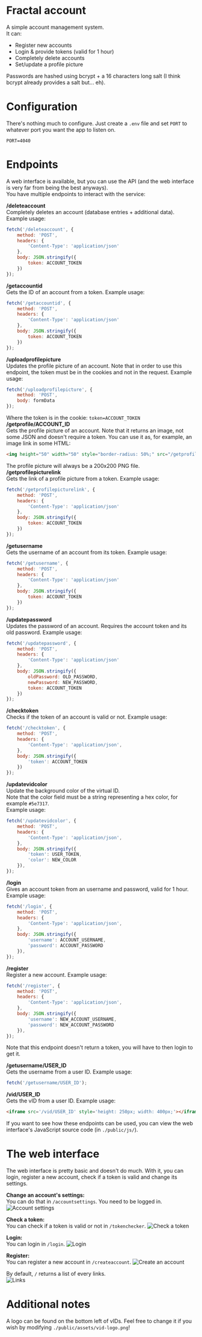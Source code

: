 # Fractal account
A simple account management system.\
It can:
- Register new accounts
- Login & provide tokens (valid for 1 hour)
- Completely delete accounts
- Set/update a profile picture

Passwords are hashed using bcrypt + a 16 characters long salt (I think bcrypt already provides a salt but... eh).
# Configuration
There's nothing much to configure. Just create a `.env` file and set `PORT` to whatever port you want the app to listen on.
```dotenv
PORT=4040
```
# Endpoints
A web interface is available, but you can use the API (and the web interface is very far from being the best anyways).\
You have multiple endpoints to interact with the service:

**/deleteaccount**\
Completely deletes an account (database entries + additional data). Example usage:
```js
fetch('/deleteaccount', {
    method: 'POST',
    headers: {
        'Content-Type': 'application/json'
    },
    body: JSON.stringify({
        token: ACCOUNT_TOKEN
    })
});
```
**/getaccountid**\
Gets the ID of an account from a token. Example usage:
```js
fetch('/getaccountid', {
    method: 'POST',
    headers: {
        'Content-Type': 'application/json'
    },
    body: JSON.stringify({
        token: ACCOUNT_TOKEN
    })
});
```
**/uploadprofilepicture**\
Updates the profile picture of an account. Note that in order to use this endpoint, the token must be in the cookies and not in the request. Example usage:
```js
fetch('/uploadprofilepicture', {
    method: 'POST',
    body: formData
});
```
Where the token is in the cookie: `token=ACCOUNT_TOKEN`\
**/getprofile/ACCOUNT_ID**\
Gets the profile picture of an account. Note that it returns an image, not some JSON and doesn't require a token. You can use it as, for example, an image link in some HTML:
```html
<img height="50" width="50" style="border-radius: 50%;" src="/getprofile/13">
```
The profile picture will always be a 200x200 PNG file.\
**/getprofilepicturelink**\
Gets the link of a profile picture from a token. Example usage:
```js
fetch('/getprofilepicturelink', {
    method: 'POST',
    headers: {
        'Content-Type': 'application/json'
    },
    body: JSON.stringify({
        token: ACCOUNT_TOKEN
    })
});
```
**/getusername**\
Gets the username of an account from its token. Example usage:
```js
fetch('/getusername', {
    method: 'POST',
    headers: {
        'Content-Type': 'application/json'
    },
    body: JSON.stringify({
        token: ACCOUNT_TOKEN
    })
});
```
**/updatepassword**\
Updates the password of an account. Requires the account token and its old password. Example usage:
```js
fetch('/updatepassword', {
    method: 'POST',
    headers: {
        'Content-Type': 'application/json'
    },
    body: JSON.stringify({
        oldPassword: OLD_PASSWORD,
        newPassword: NEW_PASSWORD,
        token: ACCOUNT_TOKEN
    })
});
```
**/checktoken**\
Checks if the token of an account is valid or not. Example usage:
```js
fetch('/checktoken', {
    method: 'POST',
    headers: {
        'Content-Type': 'application/json',
    },
    body: JSON.stringify({
        'token': ACCOUNT_TOKEN
    })
});
```
**/updatevidcolor**\
Update the background color of the virtual ID.\
Note that the color field must be a string representing a hex color, for example `#5e7317`. \
Example usage:
```js
fetch('/updatevidcolor', {
    method: 'POST',
    headers: {
        'Content-Type': 'application/json',
    },
    body: JSON.stringify({
        'token': USER_TOKEN,
        'color': NEW_COLOR
    }),
});
```
**/login**\
Gives an account token from an username and password, valid for 1 hour. Example usage:
```js
fetch('/login', {
    method: 'POST',
    headers: {
        'Content-Type': 'application/json',
    },
    body: JSON.stringify({
        'username': ACCOUNT_USERNAME,
        'password': ACCOUNT_PASSWORD
    }),
});
```
**/register**\
Register a new account. Example usage:
```js
fetch('/register', {
    method: 'POST',
    headers: {
        'Content-Type': 'application/json',
    },
    body: JSON.stringify({
        'username': NEW_ACCOUNT_USERNAME,
        'password': NEW_ACCOUNT_PASSWORD
    }),
});
```
Note that this endpoint doesn't return a token, you will have to then login to get it.

**/getusername/USER_ID**\
Gets the username from a user ID. Example usage:
```js
fetch('/getusername/USER_ID');
```
**/vid/USER_ID**\
Gets the vID from a user ID. Example usage:
```html
<iframe src='/vid/USER_ID' style='height: 250px; width: 400px;'></iframe>
```

If you want to see how these endpoints can be used, you can view the web interface's JavaScript source code (in `./public/js/`).
# The web interface
The web interface is pretty basic and doesn't do much. With it, you can login, register a new account, check if a token is valid and change its settings.

**Change an account's settings:**\
You can do that in `/accountsettings`. You need to be logged in.\
![Account settings](screenshots/accountSettings.png)

**Check a token:**\
You can check if a token is valid or not in `/tokenchecker`.
![Check a token](screenshots/tokenChecker.png)

**Login:**\
You can login in `/login`.
![Login](screenshots/login.png)

**Register:**\
You can register a new account in `/createaccount`.
![Create an account](screenshots/createAccount.png)

By default, `/` returns a list of every links.\
![Links](screenshots/links.png)

# Additional notes
A logo can be found on the bottom left of vIDs. Feel free to change it if you wish by modifying `./public/assets/vid-logo.png`!
